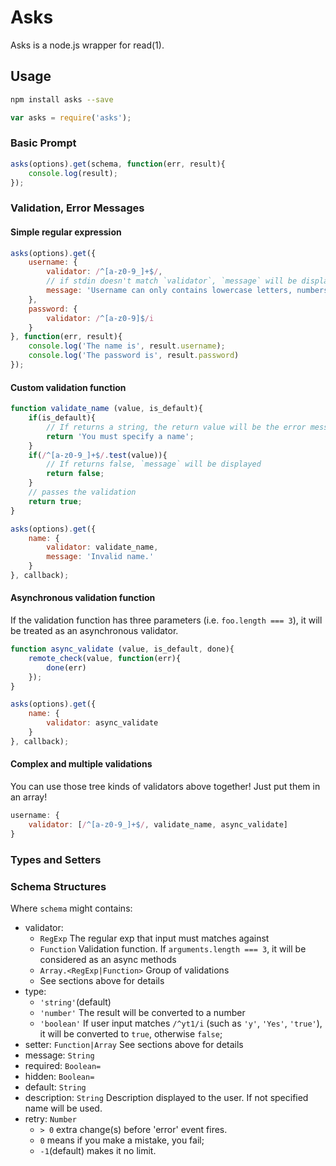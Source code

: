 # Asks

Asks is a node.js wrapper for read(1).
	
## Usage
```sh
npm install asks --save
```

```js
var asks = require('asks');
```

### Basic Prompt

```js
asks(options).get(schema, function(err, result){
	console.log(result);
});
```

### Validation, Error Messages

#### Simple regular expression

```js
asks(options).get({
	username: {
		validator: /^[a-z0-9_]+$/,
		// if stdin doesn't match `validator`, `message` will be displayed.
		message: 'Username can only contains lowercase letters, numbers and underscore.'
	},
	password: {
		validator: /^[a-z0-9]$/i
	}
}, function(err, result){
	console.log('The name is', result.username);
	console.log('The password is', result.password)
});
```

#### Custom validation function

```js
function validate_name (value, is_default){
	if(is_default){
		// If returns a string, the return value will be the error message.
		return 'You must specify a name';
	}
	if(/^[a-z0-9_]+$/.test(value)){
		// If returns false, `message` will be displayed
		return false;
	}
	// passes the validation
	return true;
}

asks(options).get({
	name: {
		validator: validate_name,
		message: 'Invalid name.'
	}
}, callback);
```

#### Asynchronous validation function

If the validation function has three parameters (i.e. `foo.length === 3`), it will be treated as an asynchronous validator.

```js
function async_validate (value, is_default, done){
	remote_check(value, function(err){
		done(err)
	});
}

asks(options).get({
	name: {
		validator: async_validate
	}
}, callback);
```

#### Complex and multiple validations

You can use those tree kinds of validators above together! Just put them in an array!

```js
username: {
	validator: [/^[a-z0-9_]+$/, validate_name, async_validate]
}
```

### Types and Setters


### Schema Structures


Where `schema` might contains:

- validator: 
	- `RegExp` The regular exp that input must matches against
	- `Function` Validation function. If `arguments.length === 3`, it will be considered as an async methods
	- `Array.<RegExp|Function>` Group of validations
	- See sections above for details
- type:
	- `'string'`(default) 
	- `'number'` The result will be converted to a number
	- `'boolean'` If user input matches `/^yt1/i` (such as `'y'`, `'Yes'`, `'true'`), it will be converted to `true`, otherwise `false`; 
- setter: `Function|Array` See sections above for details
- message: `String`
- required: `Boolean=`
- hidden: `Boolean=`
- default: `String`
- description: `String` Description displayed to the user. If not specified name will be used.
- retry: `Number` 
	- `> 0` extra change(s) before 'error' event fires. 
	- `0` means if you make a mistake, you fail; 
	- `-1`(default) makes it no limit.
